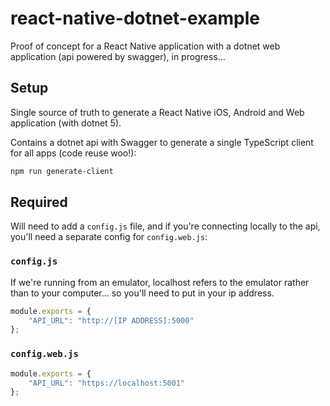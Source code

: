 # react-native-dotnet-example

Proof of concept for a React Native application with a dotnet web application (api powered by swagger), in progress...

## Setup

Single source of truth to generate a React Native iOS, Android and Web application (with dotnet 5).

Contains a dotnet api with Swagger to generate a single TypeScript client for all apps (code reuse woo!):

```bash
npm run generate-client
```

## Required

Will need to add a `config.js` file, and if you're connecting locally to the api, you'll need a separate config for `config.web.js`:

### `config.js`

If we're running from an emulator, localhost refers to the emulator rather than to your computer... so you'll need to put in 
your ip address.

```js
module.exports = {
    "API_URL": "http://[IP ADDRESS]:5000"
};
```

### `config.web.js`

```js
module.exports = {
    "API_URL": "https://localhost:5001"
};
```
